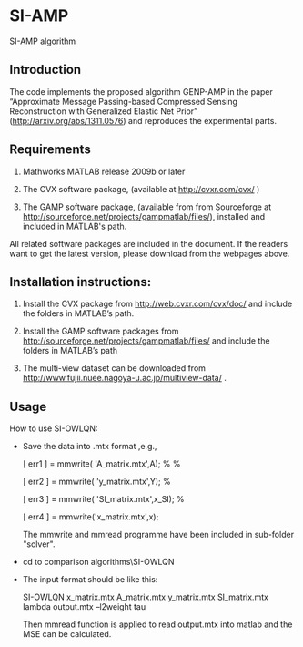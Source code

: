 # SI-AMP
SI-AMP algorithm

## Introduction
The code implements the proposed algorithm GENP-AMP in the paper “Approximate Message Passing-based Compressed Sensing Reconstruction with Generalized Elastic Net Prior” (http://arxiv.org/abs/1311.0576) and reproduces the experimental parts.

## Requirements

  1.	Mathworks MATLAB release 2009b or later

  2.	The CVX software package, (available at http://cvxr.com/cvx/ )

  3.	The GAMP software package, (available from from Sourceforge at http://sourceforge.net/projects/gampmatlab/files/), installed and included in MATLAB's path.

  All related software packages are included in the document. If the readers want to get the latest version, please download from the webpages above.


## Installation instructions:

  1.	Install the CVX package from http://web.cvxr.com/cvx/doc/  and include the folders in MATLAB’s path.

  2.	Install the GAMP software packages from http://sourceforge.net/projects/gampmatlab/files/  and include the folders in MATLAB’s path

  3.	The multi-view dataset can be downloaded from http://www.fujii.nuee.nagoya-u.ac.jp/multiview-data/ .

## Usage

How to use SI-OWLQN:

  * Save the data into .mtx format ,e.g., 

    [ err1 ] = mmwrite( 'A_matrix.mtx',A); % %

    [ err2 ] = mmwrite( 'y_matrix.mtx',Y); %

    [ err3 ] = mmwrite( 'SI_matrix.mtx',x_SI); %

    [ err4 ] = mmwrite('x_matrix.mtx',x);

    The mmwrite and mmread programme have been included in sub-folder "solver".

  * cd to comparison algorithms\SI-OWLQN

  * The input format should be like this:

    SI-OWLQN  x_matrix.mtx  A_matrix.mtx  y_matrix.mtx  SI_matrix.mtx  lambda  output.mtx  –l2weight  tau

    Then mmread function is applied to read output.mtx into matlab and the MSE can be calculated.




